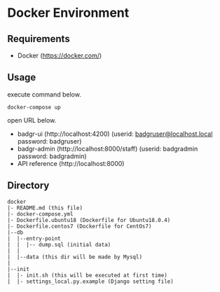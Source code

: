 # Docker Environment

## Requirements
* Docker
(https://docker.com/)

## Usage

execute command below.
```
docker-compose up
```
open URL below.

* badgr-ui (http://localhost:4200)
    (userid: badgruser@localhost.local password: badgruser)
* badgr-admin (http://localhost:8000/staff)
    (userid: badgradmin password: badgradmin)
* API reference (http://localhost:8000)


## Directory
```
docker
|- README.md (this file)
|- docker-compose.yml
|- Dockerfile.ubuntu18 (Dockerfile for Ubuntu18.0.4)
|- Dockerfile.centos7 (Dockerfile for CentOs7)
|--db
|  |--entry-point
|  |  |-- dump.sql (initial data)
|  |
|  |--data (this dir will be made by Mysql)
|
|--init
|  |- init.sh (this will be executed at first time)
|  |- settings_local.py.example (Django setting file)